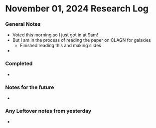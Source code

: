 # November 01, 2024 Research Log
### General Notes
* Voted this morning so I just got in at 9am!
* But I am in the process of reading the paper on CLAGN for galaxies
  * Finished reading this and making slides
* 

### Completed
* 

### Notes for the future
* 

### Any Leftover notes from yesterday
* 
